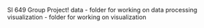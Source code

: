 SI 649 Group Project!
data - folder for working on data processing
visualization - folder for working on visualization

